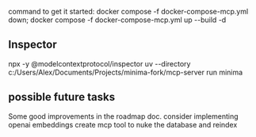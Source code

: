 command to get it started: 
    docker compose -f docker-compose-mcp.yml down; docker compose -f docker-compose-mcp.yml up --build -d

## Inspector
npx -y @modelcontextprotocol/inspector uv --directory c:/Users/Alex/Documents/Projects/minima-fork/mcp-server run minima



## possible future tasks
Some good improvements in the roadmap doc.
consider implementing openai embeddings
create mcp tool to nuke the database and reindex